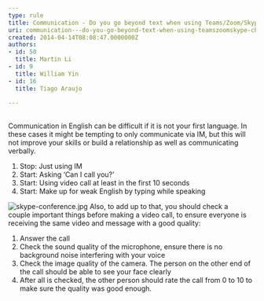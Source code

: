```yaml
---
type: rule
title: Communication - Do you go beyond text when using Teams/Zoom/Skype chat?
uri: communication---do-you-go-beyond-text-when-using-teamszoomskype-chat
created: 2014-04-14T08:08:47.0000000Z
authors:
- id: 50
  title: Martin Li
- id: 9
  title: William Yin
- id: 16
  title: Tiago Araujo

---
```


 ​<br>
Communication in English can be difficult if it is not your first language. In these cases it might be tempting to only communicate via IM, but this will not improve your skills or build a relationship as well as communicating verbally.

1. Stop: Just using IM
2. Start: Asking ‘Can I call you?’
3. Start: Using video call at least in the first 10 seconds
4. Start: Make up for weak English by typing while speaking

![skype-conference.jpg](/PublishingImages/skype-conference.jpg)
​​​Also, to add up to that, you should check a couple important things before making a video call, to ensure everyone is receiving the same video and message with a good quality:


1. Answer the call
2. Check the sound quality of the microphone, ensure there is no background noise interfering with your voice
3. Check the image quality of the camera. The person on the other end of the call should be able to see your face clearly
4. After all is checked, the other person should rate the call from 0 to 10 to make sure the quality was good enough.​

 
